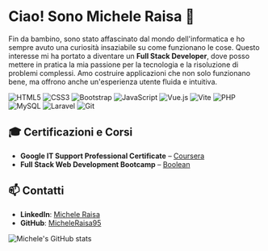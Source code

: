 # Ciao! Sono Michele Raisa 🚀

Fin da bambino, sono stato affascinato dal mondo dell'informatica e ho sempre avuto una curiosità insaziabile su come funzionano le cose. Questo interesse mi ha portato a diventare un **Full Stack Developer**, dove posso mettere in pratica la mia passione per la tecnologia e la risoluzione di problemi complessi. Amo costruire applicazioni che non solo funzionano bene, ma offrono anche un'esperienza utente fluida e intuitiva.

![HTML5](https://img.shields.io/badge/-HTML5-E34F26?style=flat-square&logo=html5&logoColor=white)
![CSS3](https://img.shields.io/badge/-CSS3-1572B6?style=flat-square&logo=css3)
![Bootstrap](https://img.shields.io/badge/-Bootstrap-7952B3?style=flat-square&logo=bootstrap&logoColor=white)
![JavaScript](https://img.shields.io/badge/-JavaScript-F7DF1E?style=flat-square&logo=javascript&logoColor=black)
![Vue.js](https://img.shields.io/badge/-Vue.js-4FC08D?style=flat-square&logo=vue.js&logoColor=white)
![Vite](https://img.shields.io/badge/-Vite-646CFF?style=flat-square&logo=vite&logoColor=white)
![PHP](https://img.shields.io/badge/-PHP-777BB4?style=flat-square&logo=php&logoColor=white)
![MySQL](https://img.shields.io/badge/-MySQL-4479A1?style=flat-square&logo=mysql&logoColor=white)
![Laravel](https://img.shields.io/badge/-Laravel-FF2D20?style=flat-square&logo=laravel&logoColor=white)
![Git](https://img.shields.io/badge/-Git-F05032?style=flat-square&logo=git&logoColor=white)

## 🎓 Certificazioni e Corsi
- **Google IT Support Professional Certificate** – [Coursera]([link](https://www.credly.com/badges/67809844-ab54-4d26-b8b0-4e1da589cddd/linked_in_profile))
- **Full Stack Web Development Bootcamp** – [Boolean](link)
  
## 📫 Contatti
- **LinkedIn**: [Michele Raisa](https://www.linkedin.com/in/micheleraisa)
- **GitHub**: [MicheleRaisa95](https://github.com/MicheleRaisa95)

![Michele's GitHub stats](https://github-readme-stats.vercel.app/api?username=MicheleRaisa95&show_icons=true&theme=radical)


<!--
**MicheleRaisa95/MicheleRaisa95** is a ✨ _special_ ✨ repository because its `README.md` (this file) appears on your GitHub profile.

Here are some ideas to get you started:

- 🔭 I’m currently working on ...
- 🌱 I’m currently learning ...
- 👯 I’m looking to collaborate on ...
- 🤔 I’m looking for help with ...
- 💬 Ask me about ...
- 📫 How to reach me: ...
- 😄 Pronouns: ...
- ⚡ Fun fact: ...
-->
